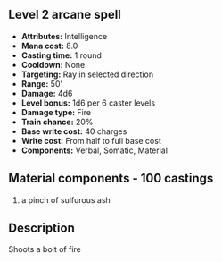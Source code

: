 ## Level 2 arcane spell
- **Attributes:** Intelligence
- **Mana cost:** 8.0
- **Casting time:** 1 round
- **Cooldown:** None
- **Targeting:** Ray in selected direction
- **Range:** 50'
- **Damage:** 4d6
- **Level bonus:** 1d6 per 6 caster levels
- **Damage type:** Fire
- **Train chance:** 20%
- **Base write cost:** 40 charges
- **Write cost:** From half to full base cost
- **Components:** Verbal, Somatic, Material
## Material components - 100 castings
1. a pinch of sulfurous ash
## Description
Shoots a bolt of fire
